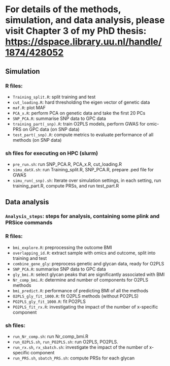 # For details of the methods, simulation, and data analysis, please visit Chapter 3 of my PhD thesis: https://dspace.library.uu.nl/handle/1874/428052

## Simulation
### R files:
- `Training_split.R`: split training and test
-	`cut_loading.R`: hard thresholding the eigen vector of genetic data
-	`maf.R`: plot MAF
-	`PCA_x.R`: perform PCA on genetic data and take the first 20 PCs
-	`SNP_PCA.R`: summarise SNP data to GPC data
-	`training_part(_snp).R`: train O2PLS models, perform GWAS for omic-PRS on GPC data (on SNP data)
-	`test_part(_snp).R`: compute metrics to evaluate performance of all methods (on SNP data)
### sh files for executing on HPC (slurm)
-	`pre_run.sh`: run SNP_PCA.R, PCA_x.R, cut_loading.R
-	`simu_datX.sh`: run Training_split.R, SNP_PCA.R, prepare .ped file for GWAS
-	`simu_run(_snp).sh`: Iterate over simulation settings, in each setting, run training_part.R, compute PRSs, and run test_part.R

## Data analysis
### `Analysis_steps`: steps for analysis, containing some plink and PRSice commands
### R files:
-	`bmi_explore.R`: preprocessing the outcome BMI
-	`overlapping_id.R`: extract sample with omics and outcome, split into training and test
-	`combine_gene_gly`: preprocess genetic and glycan data, ready for O2PLS
-	`SNP_PCA.R`: summarise SNP data to GPC data
-	`gly_bmi.R`: select glycan peaks that are significantly associated with BMI
-	`Nr_comp_bmi.R`: determine and number of components for O2PLS methods
-	`bmi_predict.R`: performance of predicting BMI of all the methods
-	`O2PLS_gly_fit_1000.R`: fit O2PLS methods (without PO2PLS)
-	`PO2PLS_gly_fit_1000.R`: fit PO2PLS
-	`PO2PLS_fit_rx.R`: investigating the impact of the number of x-specific component
### sh files:
-	`run_Nr_comp.sh`: run Nr_comp_bmi.R
-	`run_O2PLS.sh`, `run_PO2PLS.sh`: run O2PLS, PO2PLS.
-	`run_rx.sh`, `rx_sbatch.sh`: investigate the impact of the number of x-specific component
-	`run_PRS.sh`, `sbatch_PRS.sh`: compute PRSs for each glycan
